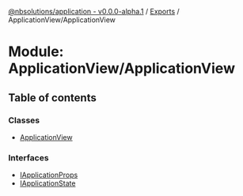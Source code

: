 [@nbsolutions/application - v0.0.0-alpha.1](../README.md) / [Exports](../modules.md) / ApplicationView/ApplicationView

# Module: ApplicationView/ApplicationView

## Table of contents

### Classes

- [ApplicationView](../classes/ApplicationView_ApplicationView.ApplicationView.md)

### Interfaces

- [IApplicationProps](../interfaces/ApplicationView_ApplicationView.IApplicationProps.md)
- [IApplicationState](../interfaces/ApplicationView_ApplicationView.IApplicationState.md)
